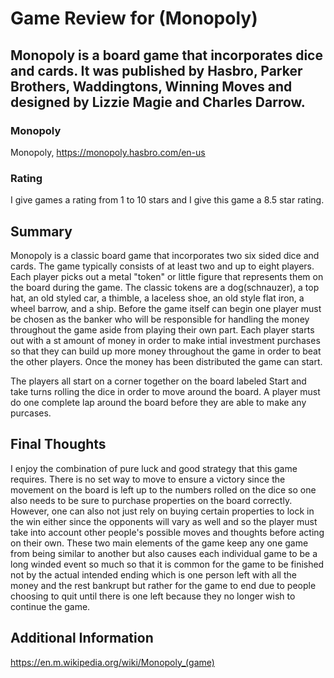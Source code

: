 # Game Review for (Monopoly)

## Monopoly is a board game that incorporates dice and cards. It was published by Hasbro, Parker Brothers, Waddingtons, Winning Moves and designed by Lizzie Magie and Charles Darrow.

### Monopoly
Monopoly, https://monopoly.hasbro.com/en-us

### Rating
I give games a rating from 1 to 10 stars and I give this game a 8.5 star rating.

## Summary
Monopoly is a classic board game that incorporates two six sided dice and cards. The game typically consists of at least two and up to eight players. Each player picks out a metal "token" or little figure that represents them on the board during the game. The classic tokens are a dog(schnauzer), a top hat, an old styled car, a thimble, a laceless shoe, an old style flat iron, a wheel barrow, and a ship. Before the game itself can begin one player must be chosen as the banker who will be responsible for handling the money throughout the game aside from playing their own part. Each player starts out with a st amount of money in order to make intial investment purchases so that they can build up more money throughout the game in order to beat the other players. Once the money has been distributed the game can start.

The players all start on a corner together on the board labeled Start and take turns rolling the dice in order to move around the board. A player must do one complete lap around the board before they are able to make any purcases. 

## Final Thoughts
I enjoy the combination of pure luck and good strategy that this game requires. There is no set way to move to ensure a victory since the movement on the board is left up to the numbers rolled on the dice so one also needs to be sure to purchase properties on the board correctly. However, one can also not just rely on buying certain properties to lock in the win either since the opponents will vary as well and so the player must take into account other people's possible moves and thoughts before acting on their own. These two main elements of the game keep any one game from being similar to another but also causes each individual game to be a long winded event so much so that it is common for the game to be finished not by the actual intended ending which is one person left with all the money and the rest bankrupt but rather for the game to end due to people choosing to quit until there is one left because they no longer wish to continue the game.

## Additional Information

https://en.m.wikipedia.org/wiki/Monopoly_(game)
